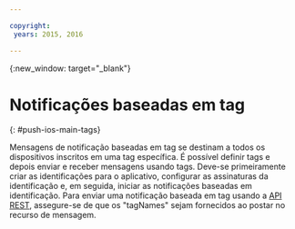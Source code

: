 ```yaml
---

copyright:
 years: 2015, 2016

---
```


{:new_window: target="_blank"}
# Notificações baseadas em tag
{: #push-ios-main-tags}


 Mensagens de notificação baseadas em tag se destinam a todos os dispositivos inscritos em uma tag específica. É possível
definir tags e depois enviar e receber mensagens usando
  tags. Deve-se
primeiramente criar as identificações para o aplicativo, configurar as assinaturas da identificação
e, em seguida, iniciar as notificações baseadas em identificação. Para enviar uma
notificação baseada em tag usando a
[API REST](https://mobile.{DomainName}/imfpushrestapidocs/), assegure-se
de que os "tagNames" sejam fornecidos ao postar no recurso de mensagem.

